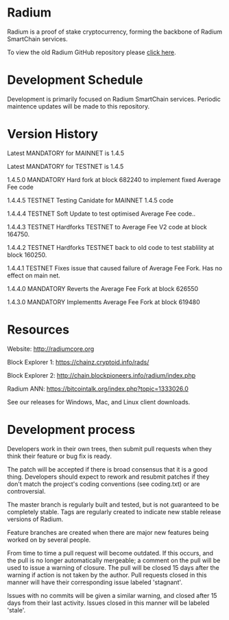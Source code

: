 # Radium
Radium is a proof of stake cryptocurrency, forming the backbone of Radium SmartChain services.

To view the old Radium GitHub repository please [click here](https://github.com/ProjectRadium/Radium).

Development Schedule
===========================
Development is primarily focused on Radium SmartChain services. Periodic maintence updates will be made to this repository.

Version History
===========================
Latest MANDATORY for MAINNET is 1.4.5

Latest MANDATORY for TESTNET is 1.4.5

1.4.5.0 MANDATORY Hard fork at block 682240 to implement fixed Average Fee code

1.4.4.5 TESTNET   Testing Canidate for MAINNET 1.4.5 code

1.4.4.4 TESTNET   Soft Update to test optimised Average Fee code..

1.4.4.3 TESTNET   Hardforks TESTNET to Average Fee V2 code at block 164750.

1.4.4.2 TESTNET   Hardforks TESTNET back to old code to test stablility at block 160250. 

1.4.4.1 TESTNET   Fixes issue that caused failure of Average Fee Fork. Has no effect on main net. 

1.4.4.0 MANDATORY Reverts the Average Fee Fork at block 626550

1.4.3.0 MANDATORY Implementts Average Fee Fork at block 619480


Resources
===========================
Website: http://radiumcore.org

Block Explorer 1: https://chainz.cryptoid.info/rads/

Block Explorer 2: http://chain.blockpioneers.info/radium/index.php

Radium ANN: https://bitcointalk.org/index.php?topic=1333026.0

See our releases for Windows, Mac, and Linux client downloads.

Development process
===========================

Developers work in their own trees, then submit pull requests when
they think their feature or bug fix is ready.

The patch will be accepted if there is broad consensus that it is a
good thing.  Developers should expect to rework and resubmit patches
if they don't match the project's coding conventions (see coding.txt)
or are controversial.

The master branch is regularly built and tested, but is not guaranteed
to be completely stable. Tags are regularly created to indicate new
stable release versions of Radium.

Feature branches are created when there are major new features being
worked on by several people.

From time to time a pull request will become outdated. If this occurs, and
the pull is no longer automatically mergeable; a comment on the pull will
be used to issue a warning of closure. The pull will be closed 15 days
after the warning if action is not taken by the author. Pull requests closed
in this manner will have their corresponding issue labeled 'stagnant'.

Issues with no commits will be given a similar warning, and closed after
15 days from their last activity. Issues closed in this manner will be 
labeled 'stale'.
